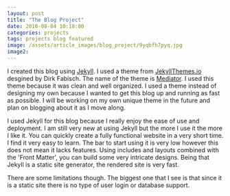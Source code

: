 ```yaml
---
layout: post
title: "The Blog Project"
date: 2016-08-04 10:18:00
categories: projects
tags: projects blog featured
image: /assets/article_images/blog_project/9yqbfh7pyq.jpg
image2:
---
```


I created this blog using [Jekyll](https://jekyllrb.com/). I used a theme from [JekyllThemes.io](https://jekyllthemes.io) desgined by Dirk Fabisch. 
The name of the theme is [Mediator](https://jekyllthemes.io/theme/23502084/mediator). 
I used this theme because it was clean and well organized.
I used a theme instead of designing my own because I wanted to get this blog up and running as fast as possible. 
I will be working on my own unique theme in the future and plan on blogging about it
as I move along. 

I used Jekyll for this blog because I really enjoy the ease of use and deployment. 
I am still very new at using Jekyll but the more I use it the more I like it. You can quickly create a fully functional website in a very short time.
I find it very easy to learn. The bar to start using it is very low however this does not mean it lacks features. 
Using includes and layouts combined with the 'Front Matter', you can build some very intricate designs. Being that Jekyll is a static site generator,
the rendered site is very fast. 

There are some limitations though. The biggest one that I see is that since it is a static site there is no type of user login or database support.